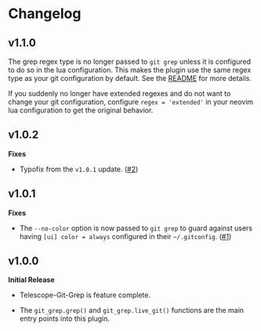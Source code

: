# Changelog

## v1.1.0

The grep regex type is no longer passed to `git grep` unless it is configured to do so
in the lua configuration. This makes the plugin use the same regex type as your git
configuration by default. See the [README](README.md) for more details.

If you suddenly no longer have extended regexes and do not want to change your
git configuration, configure `regex = 'extended'` in your neovim lua configuration to
get the original behavior.


## v1.0.2

**Fixes**

- Typofix from the `v1.0.1` update.
  ([#2](https://github.com/davvid/telescope-git-grep.nvim/pull/2))


## v1.0.1

**Fixes**

- The `--no-color` option is now passed to `git grep` to guard against users
  having `[ui] color = always` configured in their `~/.gitconfig`.
  ([#1](https://github.com/davvid/telescope-git-grep.nvim/pull/1))


## v1.0.0

**Initial Release**

- Telescope-Git-Grep is feature complete.

- The `git_grep.grep()` and `git_grep.live_git()` functions are the
  main entry points into this plugin.
